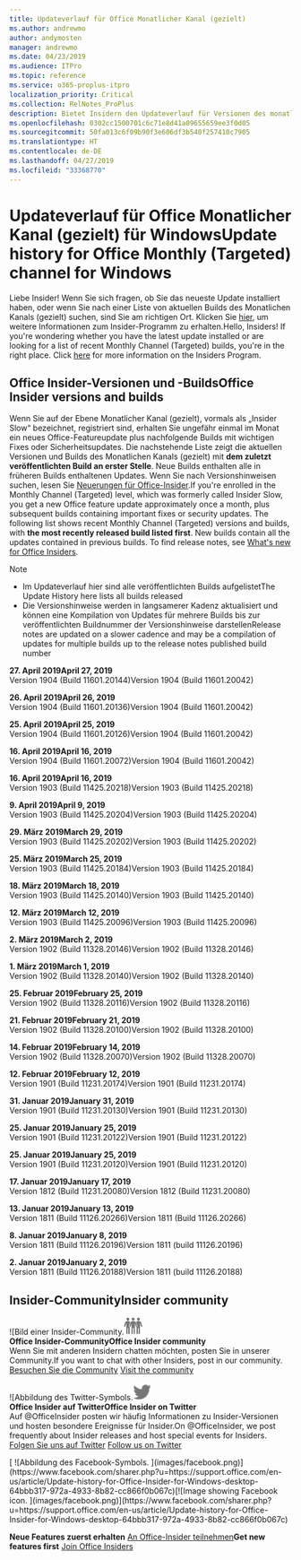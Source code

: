 ```yaml
---
title: Updateverlauf für Office Monatlicher Kanal (gezielt)
ms.author: andrewmo
author: andymosten
manager: andrewmo
ms.date: 04/23/2019
ms.audience: ITPro
ms.topic: reference
ms.service: o365-proplus-itpro
localization_priority: Critical
ms.collection: RelNotes_ProPlus
description: Bietet Insidern den Updateverlauf für Versionen des monatlichen Kanals (gezielt) für Windows Desktop.
ms.openlocfilehash: 0302cc1500701c6c71e8d41a09655659ee3f0d05
ms.sourcegitcommit: 50fa013c6f09b90f3e606df3b540f257410c7905
ms.translationtype: HT
ms.contentlocale: de-DE
ms.lasthandoff: 04/27/2019
ms.locfileid: "33368770"
---
```

# <a name="update-history-for-office-monthly-targeted-channel-for-windows"></a><span data-ttu-id="82579-103">Updateverlauf für Office Monatlicher Kanal (gezielt) für Windows</span><span class="sxs-lookup"><span data-stu-id="82579-103">Update history for Office Monthly (Targeted) channel for Windows</span></span>

<span data-ttu-id="82579-p101">Liebe Insider! Wenn Sie sich fragen, ob Sie das neueste Update installiert haben, oder wenn Sie nach einer Liste von aktuellen Builds des Monatlichen Kanals (gezielt) suchen, sind Sie am richtigen Ort. Klicken Sie [hier](https://insider.office.com/), um weitere Informationen zum Insider-Programm zu erhalten.</span><span class="sxs-lookup"><span data-stu-id="82579-p101">Hello, Insiders! If you're wondering whether you have the latest update installed or are looking for a list of recent Monthly Channel (Targeted) builds, you're in the right place. Click [here](https://insider.office.com/) for more information on the Insiders Program.</span></span>

## <a name="office-insider-versions-and-builds"></a><span data-ttu-id="82579-107">Office Insider-Versionen und -Builds</span><span class="sxs-lookup"><span data-stu-id="82579-107">Office Insider versions and builds</span></span>

<span data-ttu-id="82579-p102">Wenn Sie auf der Ebene Monatlicher Kanal (gezielt), vormals als „Insider Slow“ bezeichnet, registriert sind, erhalten Sie ungefähr einmal im Monat ein neues Office-Featureupdate plus nachfolgende Builds mit wichtigen Fixes oder Sicherheitsupdates. Die nachstehende Liste zeigt die aktuellen Versionen und Builds des Monatlichen Kanals (gezielt) mit **dem zuletzt veröffentlichten Build an erster Stelle**. Neue Builds enthalten alle in früheren Builds enthaltenen Updates. Wenn Sie nach Versionshinweisen suchen, lesen Sie [Neuerungen für Office-Insider](https://support.office.com/de-DE/article/what-s-new-for-office-insiders-c152d1e2-96ff-4ce9-8c14-e74e13847a24).</span><span class="sxs-lookup"><span data-stu-id="82579-p102">If you're enrolled in the Monthly Channel (Targeted) level, which was formerly called Insider Slow, you get a new Office feature update approximately once a month, plus subsequent builds containing important fixes or security updates. The following list shows recent Monthly Channel (Targeted) versions and builds, with **the most recently released build listed first**. New builds contain all the updates contained in previous builds. To find release notes, see [What's new for Office Insiders](https://support.office.com/de-DE/article/what-s-new-for-office-insiders-c152d1e2-96ff-4ce9-8c14-e74e13847a24).</span></span>

> [!NOTE]
> - <span data-ttu-id="82579-112">Im Updateverlauf hier sind alle veröffentlichten Builds aufgelistet</span><span class="sxs-lookup"><span data-stu-id="82579-112">The Update History here lists all builds released</span></span>
> - <span data-ttu-id="82579-113">Die Versionshinweise werden in langsamerer Kadenz aktualisiert und können eine Kompilation von Updates für mehrere Builds bis zur veröffentlichten Buildnummer der Versionshinweise darstellen</span><span class="sxs-lookup"><span data-stu-id="82579-113">Release notes are updated on a slower cadence and may be a compilation of updates for multiple builds up to the release notes published build number</span></span>

[//]: # (NICHT ENTFERNEN)

<span data-ttu-id="82579-115">**27. April 2019**</span><span class="sxs-lookup"><span data-stu-id="82579-115">**April 27, 2019**</span></span><br/>
<span data-ttu-id="82579-116">Version 1904 (Build 11601.20144)</span><span class="sxs-lookup"><span data-stu-id="82579-116">Version 1904 (Build 11601.20042)</span></span><br/>

<span data-ttu-id="82579-117">**26. April 2019**</span><span class="sxs-lookup"><span data-stu-id="82579-117">**April 26, 2019**</span></span><br/>
<span data-ttu-id="82579-118">Version 1904 (Build 11601.20136)</span><span class="sxs-lookup"><span data-stu-id="82579-118">Version 1904 (Build 11601.20042)</span></span><br/>

<span data-ttu-id="82579-119">**25. April 2019**</span><span class="sxs-lookup"><span data-stu-id="82579-119">**April 25, 2019**</span></span><br/>
<span data-ttu-id="82579-120">Version 1904 (Build 11601.20126)</span><span class="sxs-lookup"><span data-stu-id="82579-120">Version 1904 (Build 11601.20042)</span></span><br/>

<span data-ttu-id="82579-121">**16. April 2019**</span><span class="sxs-lookup"><span data-stu-id="82579-121">**April 16, 2019**</span></span><br/>
<span data-ttu-id="82579-122">Version 1904 (Build 11601.20072)</span><span class="sxs-lookup"><span data-stu-id="82579-122">Version 1904 (Build 11601.20042)</span></span><br/>

<span data-ttu-id="82579-123">**16. April 2019**</span><span class="sxs-lookup"><span data-stu-id="82579-123">**April 16, 2019**</span></span><br/>
<span data-ttu-id="82579-124">Version 1903 (Build 11425.20218)</span><span class="sxs-lookup"><span data-stu-id="82579-124">Version 1903 (Build 11425.20218)</span></span><br/>

<span data-ttu-id="82579-125">**9. April 2019**</span><span class="sxs-lookup"><span data-stu-id="82579-125">**April 9, 2019**</span></span><br/>
<span data-ttu-id="82579-126">Version 1903 (Build 11425.20204)</span><span class="sxs-lookup"><span data-stu-id="82579-126">Version 1903 (Build 11425.20204)</span></span><br/>

<span data-ttu-id="82579-127">**29. März 2019**</span><span class="sxs-lookup"><span data-stu-id="82579-127">**March 29, 2019**</span></span><br/> <span data-ttu-id="82579-128">Version 1903 (Build 11425.20202)</span><span class="sxs-lookup"><span data-stu-id="82579-128">Version 1903 (Build 11425.20202)</span></span><br/>

<span data-ttu-id="82579-129">**25. März 2019**</span><span class="sxs-lookup"><span data-stu-id="82579-129">**March 25, 2019**</span></span><br/> <span data-ttu-id="82579-130">Version 1903 (Build 11425.20184)</span><span class="sxs-lookup"><span data-stu-id="82579-130">Version 1903 (Build 11425.20184)</span></span><br/>

<span data-ttu-id="82579-131">**18. März 2019**</span><span class="sxs-lookup"><span data-stu-id="82579-131">**March 18, 2019**</span></span><br/> <span data-ttu-id="82579-132">Version 1903 (Build 11425.20140)</span><span class="sxs-lookup"><span data-stu-id="82579-132">Version 1903 (Build 11425.20140)</span></span><br/>

<span data-ttu-id="82579-133">**12. März 2019**</span><span class="sxs-lookup"><span data-stu-id="82579-133">**March 12, 2019**</span></span><br/> <span data-ttu-id="82579-134">Version 1903 (Build 11425.20096)</span><span class="sxs-lookup"><span data-stu-id="82579-134">Version 1903 (Build 11425.20096)</span></span><br/>

<span data-ttu-id="82579-135">**2. März 2019**</span><span class="sxs-lookup"><span data-stu-id="82579-135">**March 2, 2019**</span></span><br/> <span data-ttu-id="82579-136">Version 1902 (Build 11328.20146)</span><span class="sxs-lookup"><span data-stu-id="82579-136">Version 1902 (Build 11328.20146)</span></span><br/>

<span data-ttu-id="82579-137">**1. März 2019**</span><span class="sxs-lookup"><span data-stu-id="82579-137">**March 1, 2019**</span></span><br/> <span data-ttu-id="82579-138">Version 1902 (Build 11328.20140)</span><span class="sxs-lookup"><span data-stu-id="82579-138">Version 1902 (Build 11328.20140)</span></span><br/>

<span data-ttu-id="82579-139">**25. Februar 2019**</span><span class="sxs-lookup"><span data-stu-id="82579-139">**February 25, 2019**</span></span><br/> <span data-ttu-id="82579-140">Version 1902 (Build 11328.20116)</span><span class="sxs-lookup"><span data-stu-id="82579-140">Version 1902 (Build 11328.20116)</span></span><br/>

<span data-ttu-id="82579-141">**21. Februar 2019**</span><span class="sxs-lookup"><span data-stu-id="82579-141">**February 21, 2019**</span></span><br/> <span data-ttu-id="82579-142">Version 1902 (Build 11328.20100)</span><span class="sxs-lookup"><span data-stu-id="82579-142">Version 1902 (Build 11328.20100)</span></span><br/>

<span data-ttu-id="82579-143">**14. Februar 2019**</span><span class="sxs-lookup"><span data-stu-id="82579-143">**February 14, 2019**</span></span><br/> <span data-ttu-id="82579-144">Version 1902 (Build 11328.20070)</span><span class="sxs-lookup"><span data-stu-id="82579-144">Version 1902 (Build 11328.20070)</span></span><br/>

<span data-ttu-id="82579-145">**12. Februar 2019**</span><span class="sxs-lookup"><span data-stu-id="82579-145">**February 12, 2019**</span></span><br/> <span data-ttu-id="82579-146">Version 1901 (Build 11231.20174)</span><span class="sxs-lookup"><span data-stu-id="82579-146">Version 1901 (Build 11231.20174)</span></span><br/>

<span data-ttu-id="82579-147">**31. Januar 2019**</span><span class="sxs-lookup"><span data-stu-id="82579-147">**January 31, 2019**</span></span><br/> <span data-ttu-id="82579-148">Version 1901 (Build 11231.20130)</span><span class="sxs-lookup"><span data-stu-id="82579-148">Version 1901 (Build 11231.20130)</span></span><br/> 

<span data-ttu-id="82579-149">**25. Januar 2019**</span><span class="sxs-lookup"><span data-stu-id="82579-149">**January 25, 2019**</span></span><br/> <span data-ttu-id="82579-150">Version 1901 (Build 11231.20122)</span><span class="sxs-lookup"><span data-stu-id="82579-150">Version 1901 (Build 11231.20122)</span></span><br/> 

<span data-ttu-id="82579-151">**25. Januar 2019**</span><span class="sxs-lookup"><span data-stu-id="82579-151">**January 25, 2019**</span></span><br/> <span data-ttu-id="82579-152">Version 1901 (Build 11231.20120)</span><span class="sxs-lookup"><span data-stu-id="82579-152">Version 1901 (Build 11231.20120)</span></span><br/> 

<span data-ttu-id="82579-153">**17. Januar 2019**</span><span class="sxs-lookup"><span data-stu-id="82579-153">**January 17, 2019**</span></span><br/> <span data-ttu-id="82579-154">Version 1812 (Build 11231.20080)</span><span class="sxs-lookup"><span data-stu-id="82579-154">Version 1812 (Build 11231.20080)</span></span><br/> 

<span data-ttu-id="82579-155">**13. Januar 2019**</span><span class="sxs-lookup"><span data-stu-id="82579-155">**January 13, 2019**</span></span><br/> <span data-ttu-id="82579-156">Version 1811 (Build 11126.20266)</span><span class="sxs-lookup"><span data-stu-id="82579-156">Version 1811 (Build 11126.20266)</span></span><br/>

<span data-ttu-id="82579-157">**8. Januar 2019**</span><span class="sxs-lookup"><span data-stu-id="82579-157">**January 8, 2019**</span></span><br/> <span data-ttu-id="82579-158">Version 1811 (Build 11126.20196)</span><span class="sxs-lookup"><span data-stu-id="82579-158">Version 1811 (build 11126.20196)</span></span><br/> 

<span data-ttu-id="82579-159">**2. Januar 2019**</span><span class="sxs-lookup"><span data-stu-id="82579-159">**January 2, 2019**</span></span><br/> <span data-ttu-id="82579-160">Version 1811 (Build 11126.20188)</span><span class="sxs-lookup"><span data-stu-id="82579-160">Version 1811 (build 11126.20188)</span></span><br/> 


## <a name="insider-community"></a><span data-ttu-id="82579-161">Insider-Community</span><span class="sxs-lookup"><span data-stu-id="82579-161">Insider community</span></span>

<span data-ttu-id="82579-162">![Bild einer Insider-Community.</span><span class="sxs-lookup"><span data-stu-id="82579-162">![Image showing insider community.</span></span> ](images/insidercommunity.png)<br/>
<span data-ttu-id="82579-163">**Office Insider-Community**</span><span class="sxs-lookup"><span data-stu-id="82579-163">**Office Insider community**</span></span><br/> <span data-ttu-id="82579-164">Wenn Sie mit anderen Insidern chatten möchten, posten Sie in unserer Community.</span><span class="sxs-lookup"><span data-stu-id="82579-164">If you want to chat with other Insiders, post in our community.</span></span><br/><span data-ttu-id="82579-165"> 
[Besuchen Sie die Community](https://go.microsoft.com/fwlink/?linkid=843493)</span><span class="sxs-lookup"><span data-stu-id="82579-165"> 
[Visit the community](https://go.microsoft.com/fwlink/?linkid=843493)</span></span><br/> 

<span data-ttu-id="82579-166">![Abbildung des Twitter-Symbols.</span><span class="sxs-lookup"><span data-stu-id="82579-166">![Image showing twitter icon.</span></span> ](images/twitter.png)<br/>
<span data-ttu-id="82579-167">**Office Insider auf Twitter**</span><span class="sxs-lookup"><span data-stu-id="82579-167">**Office Insider on Twitter**</span></span><br/> <span data-ttu-id="82579-168">Auf @OfficeInsider posten wir häufig Informationen zu Insider-Versionen und hosten besondere Ereignisse für Insider.</span><span class="sxs-lookup"><span data-stu-id="82579-168">On @OfficeInsider, we post frequently about Insider releases and host special events for Insiders.</span></span><br/><span data-ttu-id="82579-169"> 
[Folgen Sie uns auf Twitter](https://go.microsoft.com/fwlink/?linkid=717717)</span><span class="sxs-lookup"><span data-stu-id="82579-169"> 
[Follow us on Twitter](https://go.microsoft.com/fwlink/?linkid=717717)</span></span><br/> 

<span data-ttu-id="82579-170">
  [
  ![Abbildung des Facebook-Symbols. ](images/facebook.png)](https://www.facebook.com/sharer.php?u=https://support.office.com/en-us/article/Update-history-for-Office-Insider-for-Windows-desktop-64bbb317-972a-4933-8b82-cc866f0b067c)</span><span class="sxs-lookup"><span data-stu-id="82579-170">[![Image showing Facebook icon. ](images/facebook.png)](https://www.facebook.com/sharer.php?u=https://support.office.com/en-us/article/Update-history-for-Office-Insider-for-Windows-desktop-64bbb317-972a-4933-8b82-cc866f0b067c)</span></span>       


<span data-ttu-id="82579-171">**Neue Features zuerst erhalten**
[An Office-Insider teilnehmen](https://insider.office.com/)</span><span class="sxs-lookup"><span data-stu-id="82579-171">**Get new features first**
[Join Office Insiders](https://insider.office.com/)</span></span>
